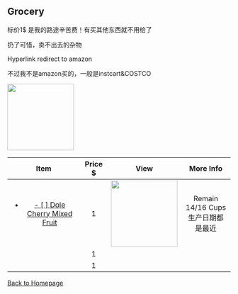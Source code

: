## Grocery

标价1$ 是我的路途辛苦费！有买其他东西就不用给了

扔了可惜，卖不出去的杂物

Hyperlink redirect to amazon

不过我不是amazon买的，一般是instcart&COSTCO

<img src="https://ws3.sinaimg.cn/large/006tNbRwly1fud83k5twhj30g40kpmy9.jpg" width="150"/>

|                             Item                             | Price $ |                      View                       |               More Info                |
| :----------------------------------------------------------: | :-----: | :---------------------------------------------: | :------------------------------------: |
|<a href="https://amzn.to/2OMtP55"><ul><li>- [ ] Dole Cherry Mixed Fruit</li></ul></a>|    1    | <img src="https://bit.ly/2MYD6Xj" width="150"/> | Remain 14/16 Cups<br/>生产日期都是最近 |
|                                                              |    1    |                                                 |                                        |
|                                                              |    1    |                                                 |                                        |

[Back to Homepage](https://github.com/radium0729/Personal-Sale/blob/master/README.md)